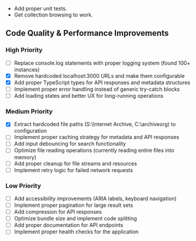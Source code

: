 - Add proper unit tests.
- Get collection browsing to work.

## Code Quality & Performance Improvements

### High Priority
- [ ] Replace console.log statements with proper logging system (found 100+ instances)
- [x] Remove hardcoded localhost:3000 URLs and make them configurable
- [x] Add proper TypeScript types for API responses and metadata structures
- [ ] Implement proper error handling instead of generic try-catch blocks
- [ ] Add loading states and better UX for long-running operations

### Medium Priority
- [x] Extract hardcoded file paths (S:\Internet Archive, C:\archiveorg) to configuration
- [ ] Implement proper caching strategy for metadata and API responses
- [ ] Add input debouncing for search functionality
- [ ] Optimize file reading operations (currently reading entire files into memory)
- [ ] Add proper cleanup for file streams and resources
- [ ] Implement retry logic for failed network requests

### Low Priority
- [ ] Add accessibility improvements (ARIA labels, keyboard navigation)
- [ ] Implement proper pagination for large result sets
- [ ] Add compression for API responses
- [ ] Optimize bundle size and implement code splitting
- [ ] Add proper documentation for API endpoints
- [ ] Implement proper health checks for the application